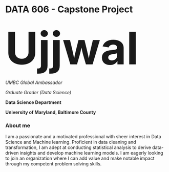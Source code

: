 # DATA 606 - Capstone Project

<span style="font-size:10em;">**Ujjwal**</span>

*UMBC Global Ambassador*

*Grduate Grader (Data Science)*

**Data Science Department**

**University of Maryland, Baltimore County**

### About me
I am a passionate and a motivated professional with sheer interest in Data Science and Machine learning. Proficient in data cleaning and transformation, I am adept at conducting statistical analysis to derive data-driven insights and develop machine learning models. I am eagerly looking to join an organization where I can add value and make notable impact through my competent problem solving skills.




